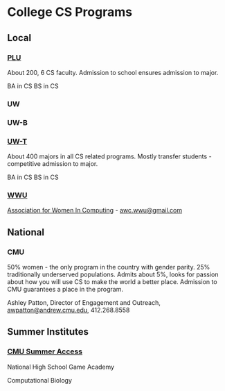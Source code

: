 # College CS Programs

## Local

### [PLU](https://www.plu.edu/computer-science/)

About 200, 6 CS faculty. Admission to school ensures admission to major.

BA in CS
BS in CS

### UW

### UW-B

### [UW-T](https://tacoma.uw.edu/set)

About 400 majors in all CS related programs. Mostly transfer students - competitive admission to major.

BA in CS
BS in CS

### [WWU](https://cs.wwu.edu)

[Association for Women In Computing](https://wwu-awc.github.io) - awc.wwu@gmail.com

## National

### CMU

50% women - the only program in the country with gender parity. 25% traditionally underserved populations. Admits about 5%, looks for passion about how you will use CS to make the world a better place. Admission to CMU guarantees a place in the program.

Ashley Patton, Director of Engagement and Outreach, awpatton@andrew.cmu.edu, 412.268.8558

## Summer Institutes

### [CMU Summer Access](https://admission.cmu.edu/pages/summer-access-opportunities)

National High School Game Academy

Computational Biology
